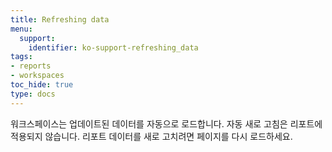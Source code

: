```yaml
---
title: Refreshing data
menu:
  support:
    identifier: ko-support-refreshing_data
tags:
- reports
- workspaces
toc_hide: true
type: docs
---
```


워크스페이스는 업데이트된 데이터를 자동으로 로드합니다. 자동 새로 고침은 리포트에 적용되지 않습니다. 리포트 데이터를 새로 고치려면 페이지를 다시 로드하세요.
